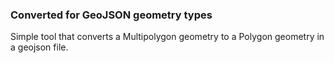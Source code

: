 ### Converted for GeoJSON geometry types

Simple tool that converts a Multipolygon geometry to a Polygon geometry in a geojson file.